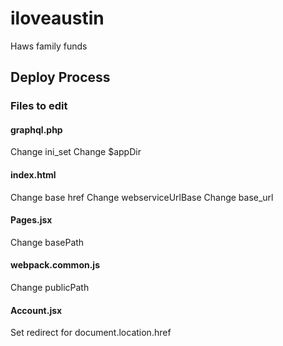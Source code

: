 # iloveaustin
Haws family funds

## Deploy Process
### Files to edit

#### graphql.php
Change ini_set
Change $appDir

#### index.html
Change base href
Change webserviceUrlBase
Change base_url

#### Pages.jsx
Change basePath

#### webpack.common.js
Change publicPath

#### Account.jsx
Set redirect for document.location.href
